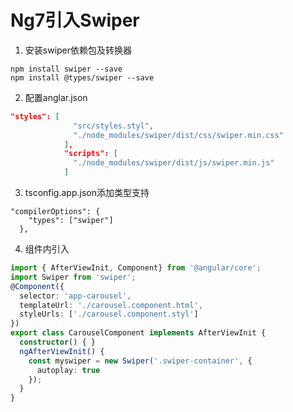 # Ng7引入Swiper
1. 安装swiper依赖包及转换器
```
npm install swiper --save
npm install @types/swiper --save
```
2. 配置anglar.json
```json
"styles": [
              "src/styles.styl",
              "./node_modules/swiper/dist/css/swiper.min.css"
            ],
            "scripts": [
              "./node_modules/swiper/dist/js/swiper.min.js"
            ]
```
3. tsconfig.app.json添加类型支持
```
"compilerOptions": {
    "types": ["swiper"]
  },
```
4. 组件内引入
```typescript
import { AfterViewInit, Component} from '@angular/core';
import Swiper from 'swiper';
@Component({
  selector: 'app-carousel',
  templateUrl: './carousel.component.html',
  styleUrls: ['./carousel.component.styl']
})
export class CarouselComponent implements AfterViewInit {
  constructor() { }
  ngAfterViewInit() {
    const myswiper = new Swiper('.swiper-container', {
      autoplay: true
    });
  }
}
```
